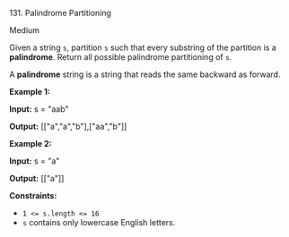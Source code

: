 ﻿131\. Palindrome Partitioning

Medium

Given a string `s`, partition `s` such that every substring of the partition is a **palindrome**. Return all possible palindrome partitioning of `s`.

A **palindrome** string is a string that reads the same backward as forward.

**Example 1:**

**Input:** s = "aab"

**Output:** \[\["a","a","b"\],\["aa","b"\]\] 

**Example 2:**

**Input:** s = "a"

**Output:** \[\["a"\]\] 

**Constraints:**

*   `1 <= s.length <= 16`
*   `s` contains only lowercase English letters.